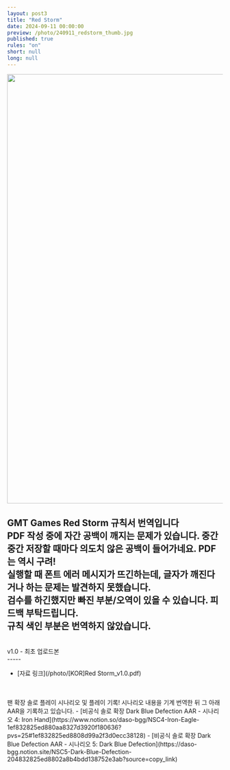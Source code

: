 ```yaml
---
layout: post3
title: "Red Storm"
date: 2024-09-11 00:00:00
preview: /photo/240911_redstorm_thumb.jpg
published: true
rules: "on"
short: null
long: null
---
```


<img src="/photo/240911_redstorm.jpg" width="1000">

GMT Games Red Storm 규칙서 번역입니다
<br>
PDF 작성 중에 자간 공백이 깨지는 문제가 있습니다. 중간 중간 저장할 때마다 의도치 않은 공백이 들어가네요. PDF는 역시 구려!
<br>
실행할 때 폰트 에러 메시지가 뜨긴하는데, 글자가 깨진다거나 하는 문제는 발견하지 못했습니다.
<br>
검수를 하긴했지만 빠진 부분/오역이 있을 수 있습니다. 피드백 부탁드립니다.
<br>
규칙 색인 부분은 번역하지 않았습니다. 
<br>
-----
<br>
v1.0 - 최초 업로드본
<br>
-----

- [자료 링크](/photo/[KOR]Red Storm_v1.0.pdf)
<br>

<br>
팬 확장 솔로 플레이 시나리오 및 플레이 기록!
시나리오 내용을 기계 번역한 뒤 그 아래 AAR을 기록하고 있습니다.
- [비공식 솔로 확장 Dark Blue Defection AAR - 시나리오 4: Iron Hand](https://www.notion.so/daso-bgg/NSC4-Iron-Eagle-1ef832825ed880aa8327d3920f180636?pvs=25#1ef832825ed8808d99a2f3d0ecc38128)
- [비공식 솔로 확장 Dark Blue Defection AAR - 시나리오 5: Dark Blue Defection](https://daso-bgg.notion.site/NSC5-Dark-Blue-Defection-204832825ed8802a8b4bdd138752e3ab?source=copy_link)


